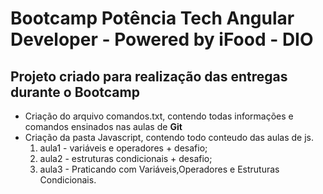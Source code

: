 # Bootcamp Potência Tech Angular Developer - Powered by iFood - DIO
## Projeto criado para realização das entregas  durante o  Bootcamp
* Criação do arquivo comandos.txt, contendo todas informações e comandos ensinados nas aulas de **Git**
* Criação da pasta Javascript, contendo todo conteudo das aulas de js.
  1. aula1 - variáveis e operadores + desafio;
  2. aula2 - estruturas condicionais + desafio;
  3. aula3 - Praticando com Variáveis,Operadores e Estruturas Condicionais.
